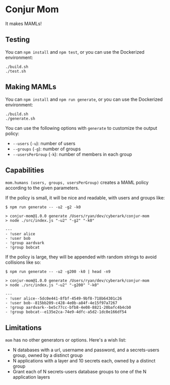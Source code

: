 # Conjur Mom

It makes MAMLs!

## Testing

You can `npm install` and `npm test`, or you can use the Dockerized environment:

```shell
./build.sh
./test.sh
```

## Making MAMLs

You can `npm install` and `npm run generate`, or you can use the Dockerized environment:

```shell
./build.sh
./generate.sh
```

You can use the following options with `generate` to customize the output policy:

* `--users` (`-u`): number of users
* `--groups` (`-g`): number of groups
* `--usersPerGroup` (`-k`): number of members in each group

## Capabilities

`mom.humans (users, groups, usersPerGroup)` creates a MAML policy according to
the given parameters.

If the policy is small, it will be nice and readable, with users and groups like:

```sh-session
$ npm run generate -- -u2 -g2 -k0

> conjur-mom@1.0.0 generate /Users/ryan/dev/cyberark/conjur-mom
> node ./src/index.js "-u2" "-g2" "-k0"

---
- !user alice
- !user bob
- !group aardvark
- !group bobcat
```

If the policy is large, they will be appended with random strings to avoid collisions like so:

```sh-session
$ npm run generate -- -u2 -g200 -k0 | head -n9

> conjur-mom@1.0.0 generate /Users/ryan/dev/cyberark/conjur-mom
> node ./src/index.js "-u2" "-g200" "-k0"

---
- !user alice--5dc0e441-8fbf-4549-9bf8-718b64301c26
- !user bob--815bb209-c428-4e0b-a84f-4e15f97a7267
- !group aardvark--be5c77cc-bfb8-4e08-8821-20bafc4b4cb0
- !group bobcat--e135e2ca-74e9-4dfc-a5d2-1dc0e166df54
```

## Limitations

`mom` has no other generators or options. Here's a wish list:

* N databases with a url, username and password, and a secrets-users group, owned by a distinct group
* N applications with a layer and 10 secrets each, owned by a distinct group
* Grant each of N secrets-users database groups to one of the N application layers
